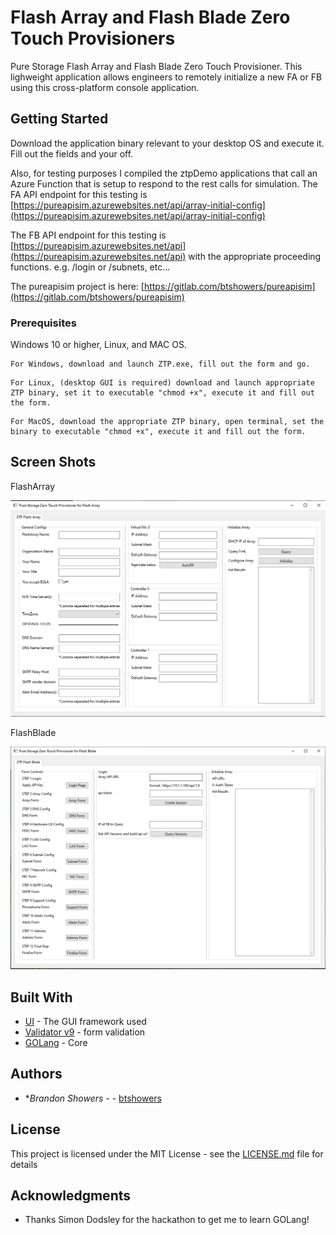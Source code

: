 # Flash Array and Flash Blade Zero Touch Provisioners

Pure Storage Flash Array and Flash Blade Zero Touch Provisioner. This lighweight application allows engineers to remotely initialize a new FA or FB using this cross-platform console application.

## Getting Started

Download the application binary relevant to your desktop OS and execute it.  Fill out the fields and your off.

Also, for testing purposes I compiled the ztpDemo applications that call an Azure Function that is setup to respond to the rest calls for simulation.
The FA API endpoint for this testing is [https://pureapisim.azurewebsites.net/api/array-initial-config](https://pureapisim.azurewebsites.net/api/array-initial-config)

The FB API endpoint for this testing is [https://pureapisim.azurewebsites.net/api](https://pureapisim.azurewebsites.net/api) with the appropriate proceeding functions.  e.g. /login or /subnets, etc...  

The pureapisim project is here:  [https://gitlab.com/btshowers/pureapisim](https://gitlab.com/btshowers/pureapisim)

### Prerequisites

Windows 10 or higher, Linux, and MAC OS.

```
For Windows, download and launch ZTP.exe, fill out the form and go.
```

```
For Linux, (desktop GUI is required) download and launch appropriate ZTP binary, set it to executable "chmod +x", execute it and fill out the form.
```

```
For MacOS, download the appropriate ZTP binary, open terminal, set the binary to executable "chmod +x", execute it and fill out the form.
```

## Screen Shots

FlashArray

![image info](./assets/FA.png)

FlashBlade

![image info](./assets/FB.png)

## Built With

* [UI](https://github.com/andlabs/ui/) - The GUI framework used
* [Validator v9](https://gopkg.in/go-playground/validator.v9) - form validation
* [GOLang](https://golang.org/) - Core



## Authors

* **Brandon Showers* - - [btshowers](https://gitlab.com/btshowers)


## License

This project is licensed under the MIT License - see the [LICENSE.md](LICENSE.md) file for details

## Acknowledgments

* Thanks Simon Dodsley for the hackathon to get me to learn GOLang!

